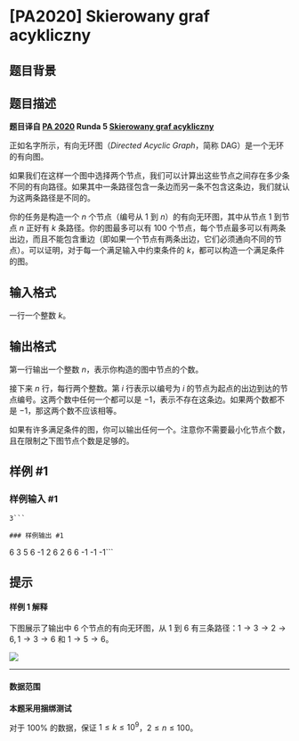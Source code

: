 # [PA2020] Skierowany graf acykliczny

## 题目背景



## 题目描述

**题目译自 [PA 2020](https://sio2.mimuw.edu.pl/c/pa-2020-1/dashboard/) Runda 5 [Skierowany graf acykliczny](https://sio2.mimuw.edu.pl/c/pa-2020-1/dag/)**

正如名字所示，有向无环图（*Directed Acyclic Graph*，简称 DAG）是一个无环的有向图。

如果我们在这样一个图中选择两个节点，我们可以计算出这些节点之间存在多少条不同的有向路径。如果其中一条路径包含一条边而另一条不包含这条边，我们就认为这两条路径是不同的。

你的任务是构造一个 $n$ 个节点（编号从 $1$ 到 $n$）的有向无环图，其中从节点 $1$ 到节点 $n$ 正好有 $k$ 条路径。你的图最多可以有 $100$ 个节点，每个节点最多可以有两条出边，而且不能包含重边（即如果一个节点有两条出边，它们必须通向不同的节点）。可以证明，对于每一个满足输入中约束条件的 $k$，都可以构造一个满足条件的图。

## 输入格式

一行一个整数 $k$。

## 输出格式

第一行输出一个整数 $n$，表示你构造的图中节点的个数。

接下来 $n$ 行，每行两个整数。第 $i$ 行表示以编号为 $i$ 的节点为起点的出边到达的节点编号。这两个数中任何一个都可以是 $-1$，表示不存在这条边。如果两个数都不是 $-1$，那这两个数不应该相等。

如果有许多满足条件的图，你可以输出任何一个。注意你不需要最小化节点个数，且在限制之下图节点个数是足够的。

## 样例 #1

### 样例输入 #1
```
3```

### 样例输出 #1

```
6
3 5
6 -1
2 6
2 6
6 -1
-1 -1```

## 提示

#### 样例 1 解释

下图展示了输出中 $6$ 个节点的有向无环图，从 $1$ 到 $6$ 有三条路径：$1\to 3\to 2\to 6,1\to 3\to 6$ 和 $1\to 5\to 6$。

![](https://cdn.luogu.com.cn/upload/image_hosting/hinzei5g.png)

------------

#### 数据范围

**本题采用捆绑测试**

对于 $100\%$ 的数据，保证 $1\le k\le 10^9$，$2\le n\le 100$。
